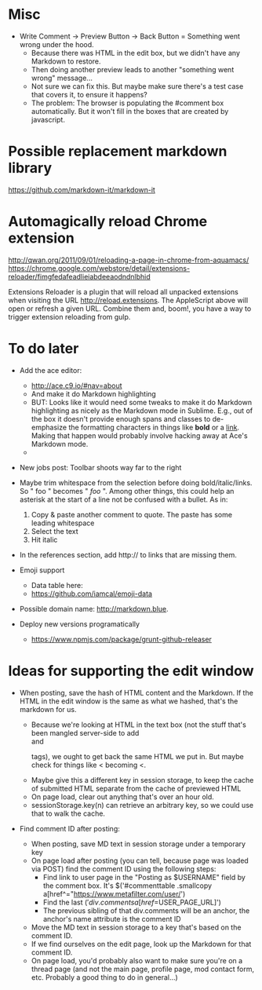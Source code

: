 Misc
====
* Write Comment -> Preview Button -> Back Button = Something went wrong under the hood.
    - Because there was HTML in the edit box, but we didn't have any Markdown to restore.
    - Then doing another preview leads to another "something went wrong" message...
    - Not sure we can fix this. But maybe make sure there's a test case that covers it, to ensure it happens?
    - The problem: The browser is populating the #comment box automatically. But it won't fill in the boxes that are created by javascript. 

Possible replacement markdown library
=====================================
https://github.com/markdown-it/markdown-it

Automagically reload Chrome extension
=====================================
http://qwan.org/2011/09/01/reloading-a-page-in-chrome-from-aquamacs/
https://chrome.google.com/webstore/detail/extensions-reloader/fimgfedafeadlieiabdeeaodndnlbhid

Extensions Reloader is a plugin that will reload all unpacked extensions when visiting the URL http://reload.extensions. The AppleScript above will open or refresh a given URL. Combine them and, boom!, you have a way to trigger extension reloading from gulp.

To do later
===========
* Add the ace editor:
    - http://ace.c9.io/#nav=about
    - And make it do Markdown highlighting
    - BUT: Looks like it would need some tweaks to make it do Markdown highlighting as nicely as the Markdown mode in Sublime. E.g., out of the box it doesn't provide enough spans and classes to de-emphasize the formatting characters in things like **bold** or a [link](http://google.com). Making that happen would probably involve hacking away at Ace's Markdown mode.
    - 

* New jobs post: Toolbar shoots way far to the right

* Maybe trim whitespace from the selection before doing bold/italic/links. So " foo " becomes " *foo* ". Among other things, this could help an asterisk at the start of a line not be confused with a bullet. As in:
    1. Copy & paste another comment to quote. The paste has some leading whitespace
    2. Select the text
    3. Hit italic
* In the references section, add http:// to links that are missing them.

* Emoji support
    - Data table here:
    - https://github.com/iamcal/emoji-data

* Possible domain name: http://markdown.blue.

* Deploy new versions programatically
    - https://www.npmjs.com/package/grunt-github-releaser


Ideas for supporting the edit window
====================================
* When posting, save the hash of HTML content and the Markdown. If the HTML in the edit window is the same as what we hashed, that's the markdown for us.
    - Because we're looking at HTML in the text box (not the stuff that's been mangled server-side to add <br> and <p> tags), we ought to get back the same HTML we put in. But maybe check for things like < becoming &lt;.
    - Maybe give this a different key in session storage, to keep the cache of submitted HTML separate from the cache of previewed HTML
    - On page load, clear out anything that's over an hour old.
    - sessionStorage.key(n) can retrieve an arbitrary key, so we could use that to walk the cache.

* Find comment ID after posting:
    - When posting, save MD text in session storage under a temporary key
    - On page load after posting (you can tell, because page was loaded via POST) find the comment ID using the following steps:
        + Find link to user page in the "Posting as $USERNAME" field by the comment box. It's $('#commenttable .smallcopy a[href^="https://www.metafilter.com/user/')
        + Find the last $('div.comments a[href=$USER_PAGE_URL]')
        + The previous sibling of that div.comments will be an anchor, the anchor's name attribute is the comment ID
    - Move the MD text in session storage to a key that's based on the comment ID.
    - If we find ourselves on the edit page, look up the Markdown for that comment ID.
    - On page load, you'd probably also want to make sure you're on a thread page (and not the main page, profile page, mod contact form, etc. Probably a good thing to do in general...)



